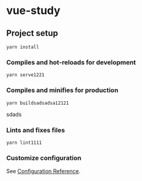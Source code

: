 # vue-study

## Project setup
```
yarn install
```

### Compiles and hot-reloads for development
```
yarn serve1221
```

### Compiles and minifies for production
```
yarn buildsadsadsa12121
```
sdads
### Lints and fixes files
```
yarn lint1111
```

### Customize configuration
See [Configuration Reference](https://cli.vuejs.org/config/).
